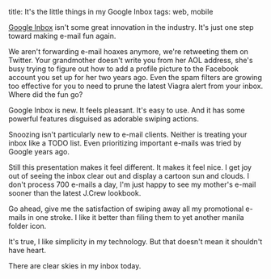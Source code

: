 title: It's the little things in my Google Inbox
tags: web, mobile

[Google Inbox](www.google.com/inbox/) isn't some great innovation in 
the industry. It's just one step toward making e-mail fun again.

We aren't forwarding e-mail hoaxes anymore, we're retweeting them on Twitter. 
Your grandmother doesn't write you from her AOL address, 
she's busy trying to figure out how to add a profile picture to the 
Facebook account you set up for her two years ago. Even the spam 
filters are growing too effective for you to need to prune the 
latest Viagra alert from your inbox. Where did the fun go?

Google Inbox is new. It feels pleasant. It's easy to use. And it has 
some powerful features disguised as adorable swiping actions.

Snoozing isn't particularly new to e-mail clients. Neither is treating 
your inbox like a TODO list. Even prioritizing important e-mails was 
tried by Google years ago.

Still this presentation makes it feel different. It makes it feel nice.
I get joy out of seeing the inbox clear out and display a cartoon sun and 
clouds. I don't process 700 e-mails a day, I'm just happy to see 
my mother's e-mail sooner than the latest J.Crew lookbook.

Go ahead, give me the satisfaction 
of swiping away all my promotional e-mails in one stroke. I like it 
better than filing them to yet another manila folder icon. 

It's true, I like simplicity in my technology. But that doesn't mean it 
shouldn't have heart. 

There are clear skies in my inbox today.
